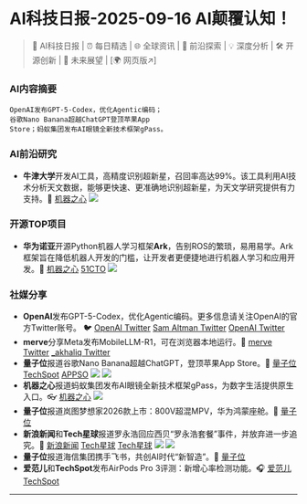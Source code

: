 
# AI科技日报-2025-09-16 AI颠覆认知！
> 🤖 AI科技日报 | ⏰ 每日精选 | 🌐 全球资讯 | 🔬 前沿探索 | 💡 深度分析 | 🛠️ 开源创新 | 🚀 未来展望 | [🌍 网页版↗️]
### **AI内容摘要**
```
OpenAI发布GPT-5-Codex，优化Agentic编码；
谷歌Nano Banana超越ChatGPT登顶苹果App
Store；蚂蚁集团发布AI眼镜全新技术框架gPass。
```
### AI前沿研究
*   **牛津大学**开发AI工具，高精度识别超新星，召回率高达99%。该工具利用AI技术分析天文数据，能够更快速、更准确地识别超新星，为天文学研究提供有力支持。🚀 [机器之心](https://www.jiqizhixin.com/articles/2025-09-15-4)
    ![](https://cdn.jiqizhixin.com/assets/global/logo-4819103cf20202b394b95f4d561b26f2959f5be5b58198c02f5a869244beff8c.png)
### 开源TOP项目
*   **华为诺亚**开源Python机器人学习框架**Ark**，告别ROS的繁琐，易用易学。Ark框架旨在降低机器人开发的门槛，让开发者更便捷地进行机器人学习和应用开发。🤖 [机器之心](https://www.jiqizhixin.com/articles/2025-09-15-2) [51CTO](https://www.51cto.com/article/825306.html)
    ![](https://cdn.jiqizhixin.com/assets/global/logo-4819103cf20202b394b95f4d561b26f2959f5be5b58198c02f5a869244beff8c.png)
### 社媒分享
*   **OpenAI**发布GPT-5-Codex，优化Agentic编码。更多信息请关注OpenAI的官方Twitter账号。 🐦 [OpenAI Twitter](https://x.com/OpenAI/status/1967636903165038708) [Sam Altman Twitter](https://x.com/sama/status/1967650108285259822) [OpenAI Twitter](https://x.com/OpenAI/status/1967650096813871266)
*   **merve**分享Meta发布MobileLLM-R1，可在浏览器本地运行。📱 [merve Twitter](https://x.com/mervenoyann/status/1967581092778758585) [_akhaliq Twitter](https://x.com/_akhaliq/status/1967460621802438731)
*   **量子位**报道谷歌Nano Banana超越ChatGPT，登顶苹果App Store。🚀 [量子位](https://www.qbitai.com/2025/09/332356.html) [TechSpot](https://www.techspot.com/news/109464-nano-banana-drives-google-gemini-past-chatgpt-iphone.html) [APPSO](https://mp.weixin.qq.com/s/gdSkrm95Mq1RORe-sIoK4A)
    ![](https://www.techspot.com/images2/news/ts3_thumbs/2025/08/2025-08-27-ts3_thumbs-994.jpg)
    ![](https://mmbiz.qpic.cn/sz_mmbiz_jpg/ePTzepwoNWNI832QIlAibcxiapHDQHm8cHAtNgUzcU5VoCLPp20ZV5AXicZL1crzAv6v2gJ0UZAHuq1TE4r2LN0Lg/0?wx_fmt=jpeg)
*   **机器之心**报道蚂蚁集团发布AI眼镜全新技术框架gPass，为数字生活提供原生入口。👓 [机器之心](https://www.jiqizhixin.com/articles/2025-09-15-6)
    ![](https://cdn.jiqizhixin.com/assets/global/logo-4819103cf20202b394b95f4d561b26f2959f5be5b58198c02f5a869244beff8c.png)
*   **量子位**报道岚图梦想家2026款上市：800V超混MPV，华为鸿蒙座舱。🚗 [量子位](https://www.qbitai.com/2025/09/332420.html)
*   **新浪新闻**和**Tech星球**报道罗永浩回应西贝“罗永浩套餐”事件，并放弃进一步追究。🍔 [新浪新闻](https://finance.sina.com.cn/7x24/2025-09-15/doc-infqnvve2186602.shtml) [Tech星球](https://mp.weixin.qq.com/s/uMnfIGdGUpevym9mJVCuIA) [Tech星球](https://mp.weixin.qq.com/s/AQ0BVH20_qeNMRgCmAHOnA)
    ![](https://mmbiz.qpic.cn/mmbiz_jpg/uwFfSFSf91u5ctn5DhSET4Qs8KZftFtEPlicU9a33XMaczuQqyiatUAvDh3jw8AWals2ELKL5MrBaib5C6WDV2Hvg/0?wx_fmt=jpeg)
    ![](https://mmbiz.qpic.cn/mmbiz_jpg/uwFfSFSf91tMAAicqUm1AVqic2Uj0a7qAW4g0FibiaGiaNh75VoWxBRPCiaH0P3wtZAiaMoQxb9dRQP7HzzMT3ODO7slQ/0?wx_fmt=jpeg)
*   **量子位**报道海信集团携手飞书，共创AI时代“新智造”。🤝 [量子位](https://www.qbitai.com/2025/09/331946.html)
*   **爱范儿**和**TechSpot**发布AirPods Pro 3评测：新增心率检测功能。🎧 [爱范儿](https://weibo.com/1642720480/5211230362146004) [TechSpot](https://www.techspot.com/products/headphones/apple-airpods-pro-3.311636/)
---